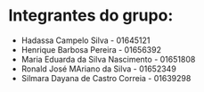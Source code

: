 # Integrantes do grupo:

* Hadassa Campelo Silva - 01645121
* Henrique Barbosa Pereira - 01656392
* Maria Eduarda da Silva Nascimento - 01651808
* Ronald José MAriano da Silva - 01652349
* Silmara Dayana de Castro Correia - 01639298